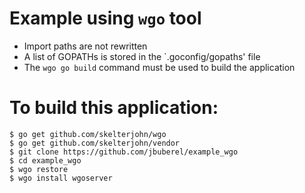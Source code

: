 # Example using `wgo` tool

* Import paths are not rewritten
* A list of GOPATHs is stored in the `.goconfig/gopaths' file
* The `wgo go build` command must be used to build the application

# To build this application:

```
$ go get github.com/skelterjohn/wgo
$ go get github.com/skelterjohn/vendor
$ git clone https://github.com/jbuberel/example_wgo
$ cd example_wgo
$ wgo restore
$ wgo install wgoserver
```
